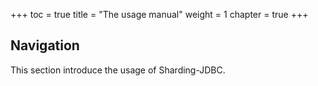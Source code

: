 +++
toc = true
title = "The usage manual"
weight = 1
chapter = true
+++

## Navigation

This section introduce the usage of Sharding-JDBC.

